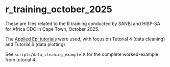 # r_training_october_2025

These are files related to the R training conducted by SANBI and HISP-SA
for Africa CDC in Cape Town, October 2025.

The [Applied Epi tutorials](https://appliedepi.org/resources/tutorials.html) were
used, with focus on Tutorial 4 (data cleaning) and Tutorial 6 (data plotting)

See `scripts/data_cleaning_example.R` for the complete worked-example
from tutorial 4.
